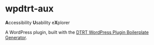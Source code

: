 # wpdtrt-aux

**A**ccessibility **U**sability e**X**plorer

A WordPress plugin, built with the [DTRT WordPress Plugin Boilerplate Generator](https://github.com/dotherightthing/generator-wpdtrt-plugin-boilerplate).
